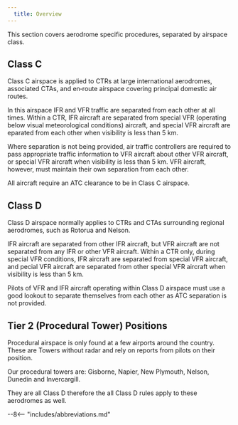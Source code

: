 ```yaml
---
  title: Overview
---
```


This section covers aerodrome specific procedures, separated by airspace class.

## Class C

Class C airspace is applied to CTRs at large international aerodromes, associated CTAs, and en‑route airspace covering principal domestic air routes.

In this airspace IFR and VFR traffic are separated from each other at all times. Within a CTR, IFR aircraft are separated from special VFR (operating below visual meteorological conditions) aircraft, and special VFR aircraft are  eparated from each other when visibility is less than 5 km.

Where separation is not being provided, air traffic controllers are required to pass appropriate traffic information to VFR aircraft about other VFR aircraft, or special VFR aircraft when visibility is less than 5 km. VFR aircraft, however, must maintain their own separation from each other.

All aircraft require an ATC clearance to be in Class C airspace.

## Class D

Class D airspace normally applies to CTRs and CTAs surrounding regional aerodromes, such as Rotorua and Nelson.

IFR aircraft are separated from other IFR aircraft, but VFR aircraft are not separated from any IFR or other VFR aircraft. Within a CTR only, during special VFR conditions, IFR aircraft are separated from special VFR aircraft, and pecial VFR aircraft are separated from other special VFR aircraft when visibility is less than 5 km.

Pilots of VFR and IFR aircraft operating within Class D airspace must use a good lookout to separate themselves from each other as ATC separation is not provided. 

## Tier 2 (Procedural Tower) Positions 

Procedural airspace is only found at a few airports around the country. These are Towers without radar and rely on reports from pilots on their position. 

Our procedural towers are: Gisborne, Napier, New Plymouth, Nelson, Dunedin and Invercargill. 

They are all Class D therefore the all Class D rules apply to these aerodromes as well. 

--8<-- "includes/abbreviations.md"


